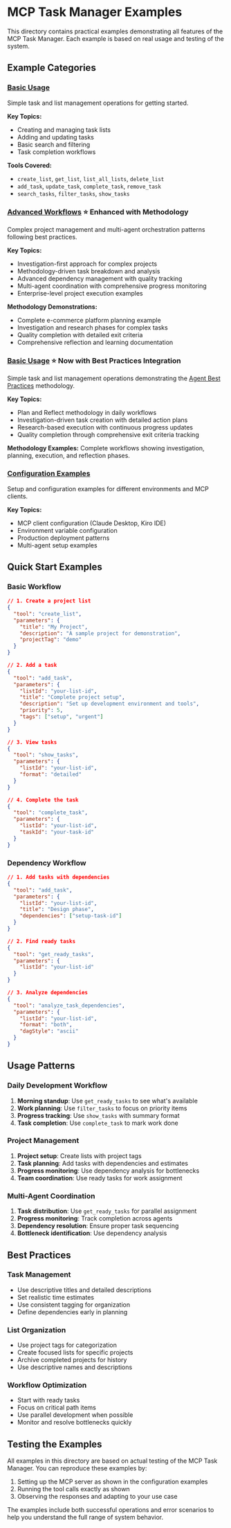 # MCP Task Manager Examples

This directory contains practical examples demonstrating all features of the MCP Task Manager. Each example is based on real usage and testing of the system.

## Example Categories

### [Basic Usage](basic.md)

Simple task and list management operations for getting started.

**Key Topics:**

- Creating and managing task lists
- Adding and updating tasks
- Basic search and filtering
- Task completion workflows

**Tools Covered:**

- `create_list`, `get_list`, `list_all_lists`, `delete_list`
- `add_task`, `update_task`, `complete_task`, `remove_task`
- `search_tasks`, `filter_tasks`, `show_tasks`

### [Advanced Workflows](advanced.md) ⭐ **Enhanced with Methodology**

Complex project management and multi-agent orchestration patterns following best practices.

**Key Topics:**

- Investigation-first approach for complex projects
- Methodology-driven task breakdown and analysis
- Advanced dependency management with quality tracking
- Multi-agent coordination with comprehensive progress monitoring
- Enterprise-level project execution examples

**Methodology Demonstrations:**

- Complete e-commerce platform planning example
- Investigation and research phases for complex tasks
- Quality completion with detailed exit criteria
- Comprehensive reflection and learning documentation

### [Basic Usage](basic.md) ⭐ **Now with Best Practices Integration**

Simple task and list management operations demonstrating the [Agent Best Practices](../guides/agent-best-practices.md) methodology.

**Key Topics:**

- Plan and Reflect methodology in daily workflows
- Investigation-driven task creation with detailed action plans
- Research-based execution with continuous progress updates
- Quality completion through comprehensive exit criteria tracking

**Methodology Examples:** Complete workflows showing investigation, planning, execution, and reflection phases.

### [Configuration Examples](configuration.md)

Setup and configuration examples for different environments and MCP clients.

**Key Topics:**

- MCP client configuration (Claude Desktop, Kiro IDE)
- Environment variable configuration
- Production deployment patterns
- Multi-agent setup examples

## Quick Start Examples

### Basic Workflow

```json
// 1. Create a project list
{
  "tool": "create_list",
  "parameters": {
    "title": "My Project",
    "description": "A sample project for demonstration",
    "projectTag": "demo"
  }
}

// 2. Add a task
{
  "tool": "add_task",
  "parameters": {
    "listId": "your-list-id",
    "title": "Complete project setup",
    "description": "Set up development environment and tools",
    "priority": 5,
    "tags": ["setup", "urgent"]
  }
}

// 3. View tasks
{
  "tool": "show_tasks",
  "parameters": {
    "listId": "your-list-id",
    "format": "detailed"
  }
}

// 4. Complete the task
{
  "tool": "complete_task",
  "parameters": {
    "listId": "your-list-id",
    "taskId": "your-task-id"
  }
}
```

### Dependency Workflow

```json
// 1. Add tasks with dependencies
{
  "tool": "add_task",
  "parameters": {
    "listId": "your-list-id",
    "title": "Design phase",
    "dependencies": ["setup-task-id"]
  }
}

// 2. Find ready tasks
{
  "tool": "get_ready_tasks",
  "parameters": {
    "listId": "your-list-id"
  }
}

// 3. Analyze dependencies
{
  "tool": "analyze_task_dependencies",
  "parameters": {
    "listId": "your-list-id",
    "format": "both",
    "dagStyle": "ascii"
  }
}
```

## Usage Patterns

### Daily Development Workflow

1. **Morning standup**: Use `get_ready_tasks` to see what's available
2. **Work planning**: Use `filter_tasks` to focus on priority items
3. **Progress tracking**: Use `show_tasks` with summary format
4. **Task completion**: Use `complete_task` to mark work done

### Project Management

1. **Project setup**: Create lists with project tags
2. **Task planning**: Add tasks with dependencies and estimates
3. **Progress monitoring**: Use dependency analysis for bottlenecks
4. **Team coordination**: Use ready tasks for work assignment

### Multi-Agent Coordination

1. **Task distribution**: Use `get_ready_tasks` for parallel assignment
2. **Progress monitoring**: Track completion across agents
3. **Dependency resolution**: Ensure proper task sequencing
4. **Bottleneck identification**: Use dependency analysis

## Best Practices

### Task Management

- Use descriptive titles and detailed descriptions
- Set realistic time estimates
- Use consistent tagging for organization
- Define dependencies early in planning

### List Organization

- Use project tags for categorization
- Create focused lists for specific projects
- Archive completed projects for history
- Use descriptive names and descriptions

### Workflow Optimization

- Start with ready tasks
- Focus on critical path items
- Use parallel development when possible
- Monitor and resolve bottlenecks quickly

## Testing the Examples

All examples in this directory are based on actual testing of the MCP Task Manager. You can reproduce these examples by:

1. Setting up the MCP server as shown in the configuration examples
2. Running the tool calls exactly as shown
3. Observing the responses and adapting to your use case

The examples include both successful operations and error scenarios to help you understand the full range of system behavior.
